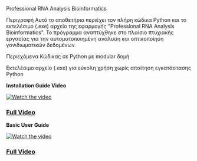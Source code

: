Professional RNA Analysis Bioinformatics

Περιγραφή
Αυτό το αποθετήριο περιέχει τον πλήρη κώδικα Python και το εκτελέσιμο (.exe) αρχείο της εφαρμογής "Professional RNA Analysis Bioinformatics". Το πρόγραμμα αναπτύχθηκε στο πλαίσιο πτυχιακής εργασίας για την αυτοματοποιημένη ανάλυση και οπτικοποίηση γονιδιωματικών δεδομένων.

Περιεχόμενα
Κώδικας σε Python με modular δομή

Εκτελέσιμο αρχείο (.exe) για εύκολη χρήση χωρίς απαίτηση εγκατάστασης Python

**Installation Guide Video**

[![Watch the video](https://img.youtube.com/vi/CjMKF5wWLFA/maxresdefault.jpg)](https://youtu.be/CjMKF5wWLFA)

### [Full Video](https://youtu.be/CjMKF5wWLFA)

**Basic User Guide**

[![Watch the video](https://img.youtube.com/vi/RLDB_0Sb2Zk/maxresdefault.jpg)](https://youtu.be/RLDB_0Sb2Zk)

### [Full Video](https://youtu.be/RLDB_0Sb2Zk)

